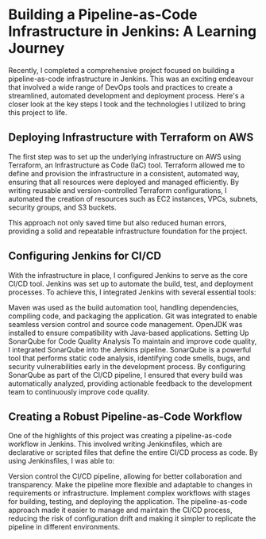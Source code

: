 # Building a Pipeline-as-Code Infrastructure in Jenkins: A Learning Journey
Recently, I completed a comprehensive project focused on building a pipeline-as-code infrastructure in Jenkins. This was an exciting endeavour that involved a wide range of DevOps tools and practices to create a streamlined, automated development and deployment process. Here's a closer look at the key steps I took and the technologies I utilized to bring this project to life.

## Deploying Infrastructure with Terraform on AWS
The first step was to set up the underlying infrastructure on AWS using Terraform, an Infrastructure as Code (IaC) tool. Terraform allowed me to define and provision the infrastructure in a consistent, automated way, ensuring that all resources were deployed and managed efficiently. By writing reusable and version-controlled Terraform configurations, I automated the creation of resources such as EC2 instances, VPCs, subnets, security groups, and S3 buckets.

This approach not only saved time but also reduced human errors, providing a solid and repeatable infrastructure foundation for the project.

## Configuring Jenkins for CI/CD
With the infrastructure in place, I configured Jenkins to serve as the core CI/CD tool. Jenkins was set up to automate the build, test, and deployment processes. To achieve this, I integrated Jenkins with several essential tools:

Maven was used as the build automation tool, handling dependencies, compiling code, and packaging the application.
Git was integrated to enable seamless version control and source code management.
OpenJDK was installed to ensure compatibility with Java-based applications.
Setting Up SonarQube for Code Quality Analysis
To maintain and improve code quality, I integrated SonarQube into the Jenkins pipeline. SonarQube is a powerful tool that performs static code analysis, identifying code smells, bugs, and security vulnerabilities early in the development process. By configuring SonarQube as part of the CI/CD pipeline, I ensured that every build was automatically analyzed, providing actionable feedback to the development team to continuously improve code quality.

## Creating a Robust Pipeline-as-Code Workflow
One of the highlights of this project was creating a pipeline-as-code workflow in Jenkins. This involved writing Jenkinsfiles, which are declarative or scripted files that define the entire CI/CD process as code. By using Jenkinsfiles, I was able to:

Version control the CI/CD pipeline, allowing for better collaboration and transparency.
Make the pipeline more flexible and adaptable to changes in requirements or infrastructure.
Implement complex workflows with stages for building, testing, and deploying the application.
The pipeline-as-code approach made it easier to manage and maintain the CI/CD process, reducing the risk of configuration drift and making it simpler to replicate the pipeline in different environments.
